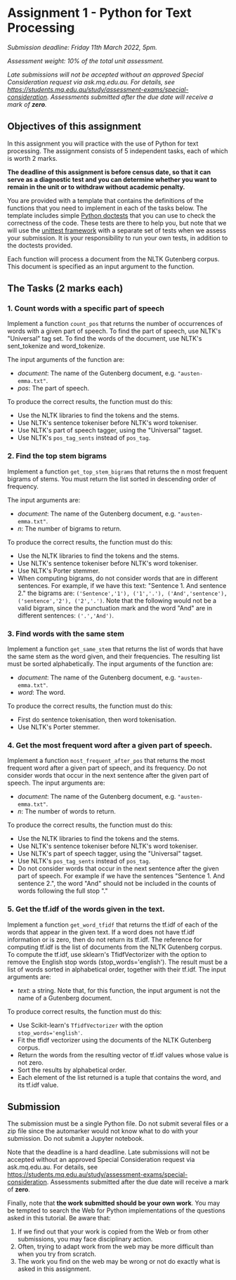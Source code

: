 # Assignment 1 - Python for Text Processing

*Submission deadline: Friday 11th March 2022, 5pm.*

*Assessment weight: 10% of the total unit assessment.*

*Late submissions will not be accepted without an approved Special Consideration request via ask.mq.edu.au. For details, see https://students.mq.edu.au/study/assessment-exams/special-consideration.  Assessments submitted after the due date will receive a mark of **zero**.*

## Objectives of this assignment

In this assignment you will practice with the use of Python for text processing. The assignment consists of 5 independent tasks, each of which is worth 2 marks.

**The deadline of this assignment is before census date, so that it can serve as a diagnostic test and you can determine whether you want to remain in the unit or to withdraw without academic penalty.**

You are provided with a template that contains the definitions of the functions that you need to implement in each of the tasks below. The template includes simple [Python doctests](https://docs.python.org/3/library/doctest.html) that you can use to check the correctness of the code. These tests are there to help you, but note that we will use the [unittest framework](https://docs.python.org/3/library/unittest.html) with a separate set of tests when we assess your submission. It is your responsibility to run your own tests, in addition to the doctests provided.

Each function will process a document from the NLTK Gutenberg corpus. This document is specified as an input argument to the function.

## The Tasks (2 marks each)

### 1. Count words with a specific part of speech

Implement a function `count_pos` that returns the number of occurrences of words with a given part of speech. To find the part of speech, use NLTK's "Universal" tag set. To find the words of the document, use NLTK's sent_tokenize and word_tokenize.


The input arguments of the function are:

* *document*: The name of the Gutenberg document, e.g. `"austen-emma.txt"`.
* *pos*: The part of speech.

To produce the correct results, the function must do this:

* Use the NLTK libraries to find the tokens and the stems. 
* Use NLTK's sentence tokeniser before NLTK's word tokeniser.
* Use NLTK's part of speech tagger, using the "Universal" tagset.
* Use NLTK's `pos_tag_sents` instead of `pos_tag`.

### 2. Find the top stem bigrams

Implement a function `get_top_stem_bigrams` that returns the n most frequent bigrams of stems. You must return the list sorted in descending order of frequency.

The input arguments are:

* *document*: The name of the Gutenberg document, e.g. `"austen-emma.txt"`.
* *n*: The number of bigrams to return.

To produce the correct results, the function must do this:

* Use the NLTK libraries to find the tokens and the stems. 
* Use NLTK's sentence tokeniser before NLTK's word tokeniser.
* Use NLTK's Porter stemmer.
* When computing bigrams, do not consider words that are in different sentences. For example, if we have this text: "Sentence 1. And sentence 2." the bigrams are: `('Sentence','1'), ('1','.'), ('And','sentence'), ('sentence','2'), ('2','.')`. Note that the following would not be a valid bigram, since the punctuation mark and the word "And" are in different sentences: `('.','And')`.

### 3. Find words with the same stem

Implement a function `get_same_stem` that returns the list of words that have the same stem as the word given, and their frequencies. The resulting list must be sorted alphabetically. The input arguments of the function are:

* *document*: The name of the Gutenberg document, e.g. `"austen-emma.txt"`.
* *word*: The word.

To produce the correct results, the function must do this:

* First do sentence tokenisation, then word tokenisation.
* Use NLTK's Porter stemmer.

### 4. Get the most frequent word after a given part of speech.

Implement a function `most_frequent_after_pos` that returns the most frequent word after a given part of speech, and its frequency. Do not consider words that occur in the next sentence after the given part of speech. The input arguments are:

* *document*: The name of the Gutenberg document, e.g. `"austen-emma.txt"`.
* *n*: The number of words to return.

To produce the correct results, the function must do this:

* Use the NLTK libraries to find the tokens and the stems. 
* Use NLTK's sentence tokeniser before NLTK's word tokeniser.
* Use NLTK's part of speech tagger, using the "Universal" tagset.
* Use NLTK's `pos_tag_sents` instead of `pos_tag`.
* Do not consider words that occur in the next sentence after the given part of speech. For example if we have the sentences "Sentence 1. And sentence 2.", the word "And" should not be included in the counts of words following the full stop "."

### 5. Get the tf.idf of the words given in the text.

Implement a function `get_word_tfidf` that returns the tf.idf of each of the words that appear in the given text. If a word does not have tf.idf information or is zero, then do not return its tf.idf. The reference for computing tf.idf is the list of documents from the NLTK Gutenberg corpus. To compute the tf.idf, use sklearn's TfidfVectorizer with the option to remove the English stop words (stop_words='english'). The result must be a list of words sorted in alphabetical order, together with their tf.idf. The input arguments are:

* *text*: a string. Note that, for this function, the input argument is not the name of a Gutenberg document.

To produce correct results, the function must do this:

* Use Scikit-learn's `TfidfVectorizer` with the option `stop_words='english'`.
* Fit the tfidf vectorizer using the documents of the NLTK Gutenberg corpus.
* Return the words from the resulting vector of tf.idf values whose value is not zero.
* Sort the results by alphabetical order.
* Each element of the list returned is a tuple that contains the word, and its tf.idf value.


## Submission

The submission must be a single Python file. Do not submit several files or a zip file since the automarker would not know what to do with your submission. Do not submit a Jupyter notebook.

Note that the deadline is a hard deadline. Late submissions will not be accepted without an approved Special Consideration request via ask.mq.edu.au. For details, see https://students.mq.edu.au/study/assessment-exams/special-consideration.  Assessments submitted after the due date will receive a mark of **zero**.

Finally, note that **the work submitted should be your own work**. You may be tempted to search the Web for Python implementations of the questions asked in this tutorial. Be aware that:

1. If we find out that your work is copied from the Web or from other submissions, you may face disciplinary action.
2. Often, trying to adapt work from the web may be more difficult than when you try from scratch.
3. The work you find on the web may be wrong or not do exactly what is asked in this assignment.

